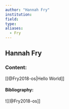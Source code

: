 ```yaml
---
author: "Hannah Fry"
institution:
field:
type:
aliases:
  - Fry
---
```


## Hannah Fry

### Content:
[[@Fry2018-os|Hello World]]

#### Bibliography:

![[@Fry2018-os]]